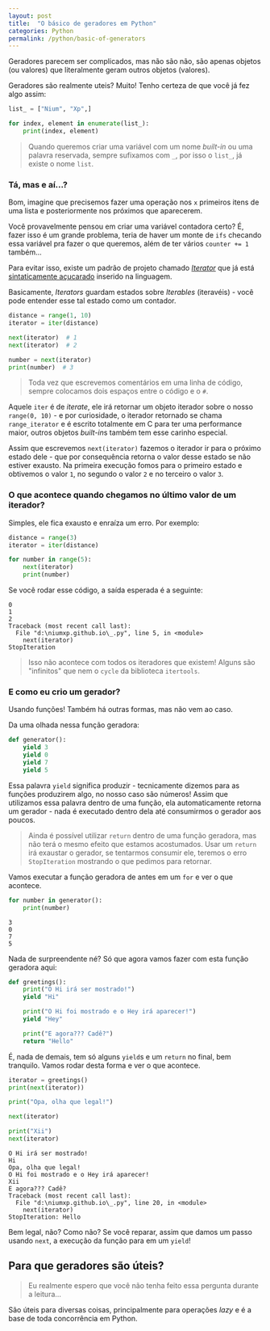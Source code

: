 ```yaml
---
layout: post
title:  "O básico de geradores em Python"
categories: Python
permalink: /python/basic-of-generators
---
```


Geradores parecem ser complicados, mas não são não, são apenas objetos (ou valores) que literalmente geram outros objetos (valores).

Geradores são realmente uteis? Muito! Tenho certeza de que você já fez algo assim:
```py
list_ = ["Nium", "Xp",]

for index, element in enumerate(list_):
    print(index, element)
```

> Quando queremos criar uma variável com um nome *built-in* ou uma palavra reservada, sempre sufixamos com `_`, por isso o `list_`, já existe o nome `list`.

### Tá, mas e aí...?
Bom, imagine que precisemos fazer uma operação nos `x` primeiros itens de uma lista e posteriormente nos próximos que aparecerem.

Você provavelmente pensou em criar uma variável contadora certo? É, fazer isso é um grande problema, teria de haver um monte de `ifs` checando essa variável pra fazer o que queremos, além de ter vários `counter += 1` também...

Para evitar isso, existe um padrão de projeto chamado [*Iterator*](https://refactoring.guru/pt-br/design-patterns/iterator) que já está [sintaticamente açucarado](https://pt.wikipedia.org/wiki/Açúcar_sintático) inserido na linguagem.

Basicamente, *Iterators* guardam estados sobre *Iterables* (iteravéis) - você pode entender esse tal estado como um contador.

```py
distance = range(1, 10)
iterator = iter(distance)

next(iterator)  # 1
next(iterator)  # 2

number = next(iterator)
print(number)  # 3
```

> Toda vez que escrevemos comentários em uma linha de código, sempre colocamos dois espaços entre o código e o `#`.

Aquele `iter` é de *iterate*, ele irá retornar um objeto iterador sobre o nosso `range(0, 10)` - e por curiosidade, o iterador retornado se chama `range_iterator` e é escrito totalmente em C para ter uma performance maior, outros objetos *built-in*s também tem esse carinho especial.

Assim que escrevemos `next(iterator)` fazemos o iterador ir para o próximo estado dele - que por consequência retorna o valor desse estado se não estiver exausto. Na primeira execução fomos para o primeiro estado e obtivemos o valor `1`, no segundo o valor `2` e no terceiro o valor `3`.

### O que acontece quando chegamos no último valor de um iterador?
Simples, ele fica exausto e enraíza um erro. Por exemplo:
```py
distance = range(3)
iterator = iter(distance)

for number in range(5):
    next(iterator)
    print(number)
```
Se você rodar esse código, a saída esperada é a seguinte:
```
0
1
2
Traceback (most recent call last):
  File "d:\niumxp.github.io\_.py", line 5, in <module>
    next(iterator)
StopIteration
```

> Isso não acontece com todos os iteradores que existem! Alguns são "infinitos" que nem o `cycle` da biblioteca `itertools`.

### E como eu crio um gerador?
Usando funções! Também há outras formas, mas não vem ao caso.

Da uma olhada nessa função geradora:
```py
def generator():
    yield 3
    yield 0
    yield 7
    yield 5
```
Essa palavra `yield` significa produzir - tecnicamente dizemos para as funções produzirem algo, no nosso caso são números!
Assim que utilizamos essa palavra dentro de uma função, ela automaticamente retorna um gerador - nada é executado dentro dela até consumirmos o gerador aos poucos.

> Ainda é possível utilizar `return` dentro de uma função geradora, mas não terá o mesmo efeito que estamos acostumados. Usar um `return` irá exaustar o gerador, se tentarmos consumir ele, teremos o erro `StopIteration` mostrando o que pedimos para retornar.

Vamos executar a função geradora de antes em um `for` e ver o que acontece.
```py
for number in generator():
    print(number)
```
```
3
0
7
5
```

Nada de surpreendente né? Só que agora vamos fazer com esta função geradora aqui:

```py
def greetings():
    print("O Hi irá ser mostrado!")
    yield "Hi"

    print("O Hi foi mostrado e o Hey irá aparecer!")
    yield "Hey"

    print("E agora??? Cadê?")
    return "Hello"
```

É, nada de demais, tem só alguns `yield`s e um `return` no final, bem tranquilo.
Vamos rodar desta forma e ver o que acontece.

```py
iterator = greetings()
print(next(iterator))

print("Opa, olha que legal!")

next(iterator)

print("Xii")
next(iterator)
```
```
O Hi irá ser mostrado!
Hi
Opa, olha que legal!
O Hi foi mostrado e o Hey irá aparecer!
Xii
E agora??? Cadê?
Traceback (most recent call last):
  File "d:\niumxp.github.io\_.py", line 20, in <module>
    next(iterator)
StopIteration: Hello
```
Bem legal, não? Como não? Se você reparar, assim que damos um passo usando `next`, a execução da função para em um `yield`!

## Para que geradores são úteis?
> Eu realmente espero que você não tenha feito essa pergunta durante a leitura...

São úteis para diversas coisas, principalmente para operações *lazy* e é a base de toda concorrência em Python.
